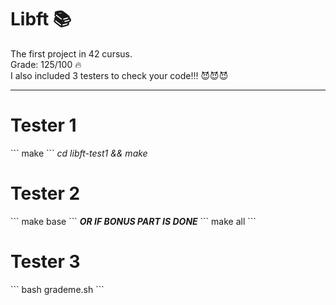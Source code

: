 <h1>Libft 📚</h1>
The first project in 42 cursus. <br>
Grade: 125/100 🔥 <br>
I also included 3 testers to check your code!!! 😈😈😈 <br>
<hr>
<h1>Tester 1 </h1>
```
make
```
<i>cd libft-test1 && make</i>
<h1>Tester 2 </h1>
```
make base 
```
<b><i>OR IF BONUS PART IS DONE</i></b>
```
make all
```
<h1>Tester 3 </h1>
```
bash grademe.sh
```
